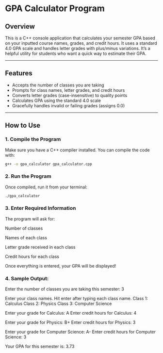 # GPA Calculator Program

## Overview
This is a C++ console application that calculates your semester GPA based on your inputted course names, grades, and credit hours. It uses a standard 4.0 GPA scale and handles letter grades with plus/minus variations. It’s a helpful utility for students who want a quick way to estimate their GPA.

---

##  Features
- Accepts the number of classes you are taking
- Prompts for class names, letter grades, and credit hours
- Converts letter grades (case-insensitive) to quality points
- Calculates GPA using the standard 4.0 scale
- Gracefully handles invalid or failing grades (assigns 0.0)

---

##  How to Use

### 1. Compile the Program
Make sure you have a C++ compiler installed. You can compile the code with:

```bash
g++ -o gpa_calculator gpa_calculator.cpp

```

### 2. Run the Program
Once compiled, run it from your terminal:

``` bash
./gpa_calculator
```
### 3. Enter Required Information
The program will ask for:

Number of classes

Names of each class

Letter grade received in each class

Credit hours for each class

Once everything is entered, your GPA will be displayed!

### 4. Sample Output:
Enter the number of classes you are taking this semester: 3

Enter your class names. Hit enter after typing each class name.
Class 1: Calculus
Class 2: Physics
Class 3: Computer Science

Enter your grade for Calculus: A
Enter credit hours for Calculus: 4

Enter your grade for Physics: B+
Enter credit hours for Physics: 3

Enter your grade for Computer Science: A-
Enter credit hours for Computer Science: 3

Your GPA for this semester is: 3.73
